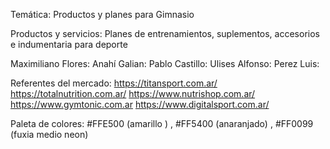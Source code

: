 Temática: Productos y planes para Gimnasio

Productos y servicios: Planes de entrenamientos, suplementos, accesorios e indumentaria para deporte

Maximiliano Flores:
Anahí Galian:
Pablo Castillo:
Ulises Alfonso:
Perez Luis:

Referentes del mercado:
https://titansport.com.ar/
https://totalnutrition.com.ar/
https://www.nutrishop.com.ar/
https://www.gymtonic.com.ar
https://www.digitalsport.com.ar/

Paleta de colores:
#FFE500 (amarillo ) ,  #FF5400 (anaranjado)  , #FF0099 (fuxia medio neon)